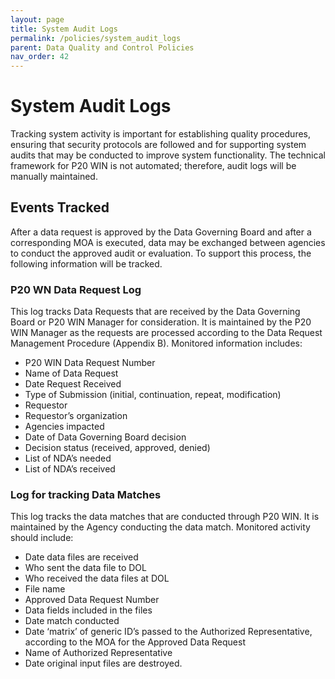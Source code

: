 ```yaml
---
layout: page
title: System Audit Logs
permalink: /policies/system_audit_logs
parent: Data Quality and Control Policies
nav_order: 42
---
```


# System Audit Logs
Tracking system activity is important for establishing quality procedures, ensuring that security protocols are followed and for supporting system audits that may be conducted to improve system functionality.  The technical framework for P20 WIN is not automated; therefore, audit logs will be manually maintained.

## Events Tracked
After a data request is approved by the Data Governing Board and after a corresponding MOA is executed, data may be exchanged between agencies to conduct the approved audit or evaluation.  To support this process, the following information will be tracked.

### P20 WN Data Request Log
This log tracks Data Requests that are received by the Data Governing Board or P20 WIN Manager for consideration.  It is maintained by the P20 WIN Manager as the requests are processed according to the Data Request Management Procedure (Appendix B).  Monitored information includes:
-	P20 WIN Data Request Number
-	Name of Data Request
-	Date Request Received
-	Type of Submission (initial, continuation, repeat, modification)
-	Requestor
-	Requestor’s organization
-	Agencies impacted
-	Date of Data Governing Board decision
-	Decision status (received, approved, denied)
-	List of NDA’s needed
-	List of NDA’s received

### Log for tracking Data Matches
This log tracks the data matches that are conducted through P20 WIN.  It is maintained by the Agency conducting the data match.  Monitored activity should include:
-	Date data files are received
-	Who sent the data file to DOL
-	Who received the data files at DOL
-	File name
-	Approved Data Request Number
-	Data fields included in the files
-	Date match conducted
-	Date ‘matrix’ of generic ID’s passed to the Authorized Representative, according to the MOA for the Approved Data Request
-	Name of Authorized Representative
-	Date original input files are destroyed.
